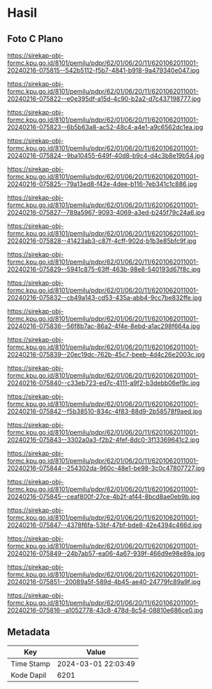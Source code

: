 # Hasil

## Foto C Plano

https://sirekap-obj-formc.kpu.go.id/8101/pemilu/pdpr/62/01/06/20/11/6201062011001-20240216-075815--542b5112-f5b7-4841-b918-9a479340e047.jpg

https://sirekap-obj-formc.kpu.go.id/8101/pemilu/pdpr/62/01/06/20/11/6201062011001-20240216-075822--e0e395df-a15d-4c90-b2a2-d7c437198777.jpg

https://sirekap-obj-formc.kpu.go.id/8101/pemilu/pdpr/62/01/06/20/11/6201062011001-20240216-075823--6b5b63a8-ac52-48c4-a4e1-a9c6562dc1ea.jpg

https://sirekap-obj-formc.kpu.go.id/8101/pemilu/pdpr/62/01/06/20/11/6201062011001-20240216-075824--9ba10455-649f-40d8-b9c4-d4c3b8e19b54.jpg

https://sirekap-obj-formc.kpu.go.id/8101/pemilu/pdpr/62/01/06/20/11/6201062011001-20240216-075825--79a13ed8-f42e-4dee-b116-7eb341c1c886.jpg

https://sirekap-obj-formc.kpu.go.id/8101/pemilu/pdpr/62/01/06/20/11/6201062011001-20240216-075827--789a5967-9093-4069-a3ed-b245f79c24a6.jpg

https://sirekap-obj-formc.kpu.go.id/8101/pemilu/pdpr/62/01/06/20/11/6201062011001-20240216-075828--41423ab3-c87f-4cff-902d-b1b3e85bfc9f.jpg

https://sirekap-obj-formc.kpu.go.id/8101/pemilu/pdpr/62/01/06/20/11/6201062011001-20240216-075829--5941c875-63ff-463b-98e8-540193d67f8c.jpg

https://sirekap-obj-formc.kpu.go.id/8101/pemilu/pdpr/62/01/06/20/11/6201062011001-20240216-075832--cb49a143-cd53-435a-abb4-9cc7be832ffe.jpg

https://sirekap-obj-formc.kpu.go.id/8101/pemilu/pdpr/62/01/06/20/11/6201062011001-20240216-075836--56f8b7ac-86a2-4f4e-8ebd-a1ac298f664a.jpg

https://sirekap-obj-formc.kpu.go.id/8101/pemilu/pdpr/62/01/06/20/11/6201062011001-20240216-075839--20ec19dc-762b-45c7-beeb-4d4c26e2003c.jpg

https://sirekap-obj-formc.kpu.go.id/8101/pemilu/pdpr/62/01/06/20/11/6201062011001-20240216-075840--c33eb723-ed7c-4111-a9f2-b3debb06ef9c.jpg

https://sirekap-obj-formc.kpu.go.id/8101/pemilu/pdpr/62/01/06/20/11/6201062011001-20240216-075842--f5b38510-834c-4f83-88d9-2b58578f9aed.jpg

https://sirekap-obj-formc.kpu.go.id/8101/pemilu/pdpr/62/01/06/20/11/6201062011001-20240216-075843--3302a0a3-f2b2-4fef-8dc0-3f13369641c2.jpg

https://sirekap-obj-formc.kpu.go.id/8101/pemilu/pdpr/62/01/06/20/11/6201062011001-20240216-075844--254302da-960c-48e1-be98-3c0c47807727.jpg

https://sirekap-obj-formc.kpu.go.id/8101/pemilu/pdpr/62/01/06/20/11/6201062011001-20240216-075845--ceaf800f-27ce-4b2f-af44-8bcd8ae0eb9b.jpg

https://sirekap-obj-formc.kpu.go.id/8101/pemilu/pdpr/62/01/06/20/11/6201062011001-20240216-075847--4378f6fa-53bf-47bf-bde8-42e4394c466d.jpg

https://sirekap-obj-formc.kpu.go.id/8101/pemilu/pdpr/62/01/06/20/11/6201062011001-20240216-075849--24b7ab57-ea06-4a67-939f-466d9e98e89a.jpg

https://sirekap-obj-formc.kpu.go.id/8101/pemilu/pdpr/62/01/06/20/11/6201062011001-20240216-075851--20089a5f-589d-4b45-ae40-24779fc89a9f.jpg

https://sirekap-obj-formc.kpu.go.id/8101/pemilu/pdpr/62/01/06/20/11/6201062011001-20240216-075816--a1052778-43c8-478d-8c54-08810e686ce0.jpg


## Metadata

| Key        | Value               |
| ---------- | ------------------- |
| Time Stamp | 2024-03-01 22:03:49 |
| Kode Dapil | 6201                |



